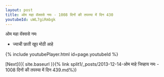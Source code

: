 ```yaml
---
layout: post
title: ओम महा वॅक्ससे नमः - 1008 दिनों की तपस्या में दिन 430
youtubeId: uWL7giRmbgk
---
```

 
 
 ओम महा वॅक्ससे नमः  
 
 -  ज्याची छाती खूप मोठी आहे 
 
  
 
  
 
 
 
 
 
 


{% include youtubePlayer.html id=page.youtubeId %}
 
[Next]({{ site.baseurl }}{% link  split1/_posts/2013-12-14-ओम माहे जिव्हाय नमः - 1008 दिनों की तपस्या में दिन 439.md%})
 
